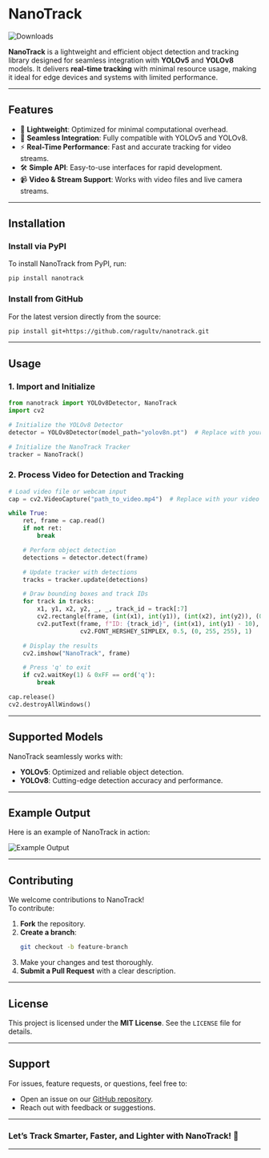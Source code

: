 # **NanoTrack**

![Downloads](https://static.pepy.tech/badge/nanotrack)

**NanoTrack** is a lightweight and efficient object detection and tracking library designed for seamless integration with **YOLOv5** and **YOLOv8** models. It delivers **real-time tracking** with minimal resource usage, making it ideal for edge devices and systems with limited performance.

---

## **Features**
- 🚀 **Lightweight**: Optimized for minimal computational overhead.  
- 🎯 **Seamless Integration**: Fully compatible with YOLOv5 and YOLOv8.  
- ⚡ **Real-Time Performance**: Fast and accurate tracking for video streams.  
- 🛠️ **Simple API**: Easy-to-use interfaces for rapid development.  
- 📹 **Video & Stream Support**: Works with video files and live camera streams.

---

## **Installation**

### **Install via PyPI**
To install NanoTrack from PyPI, run:
```bash
pip install nanotrack
```

### **Install from GitHub**
For the latest version directly from the source:
```bash
pip install git+https://github.com/ragultv/nanotrack.git
```

---

## **Usage**

### **1. Import and Initialize**
```python
from nanotrack import YOLOv8Detector, NanoTrack
import cv2

# Initialize the YOLOv8 Detector
detector = YOLOv8Detector(model_path="yolov8n.pt")  # Replace with your model path

# Initialize the NanoTrack Tracker
tracker = NanoTrack()
```

### **2. Process Video for Detection and Tracking**
```python
# Load video file or webcam input
cap = cv2.VideoCapture("path_to_video.mp4")  # Replace with your video file path

while True:
    ret, frame = cap.read()
    if not ret:
        break

    # Perform object detection
    detections = detector.detect(frame)

    # Update tracker with detections
    tracks = tracker.update(detections)

    # Draw bounding boxes and track IDs
    for track in tracks:
        x1, y1, x2, y2, _, _, track_id = track[:7]
        cv2.rectangle(frame, (int(x1), int(y1)), (int(x2), int(y2)), (0, 255, 0), 2)
        cv2.putText(frame, f"ID: {track_id}", (int(x1), int(y1) - 10),
                    cv2.FONT_HERSHEY_SIMPLEX, 0.5, (0, 255, 255), 1)

    # Display the results
    cv2.imshow("NanoTrack", frame)

    # Press 'q' to exit
    if cv2.waitKey(1) & 0xFF == ord('q'):
        break

cap.release()
cv2.destroyAllWindows()
```

---

## **Supported Models**
NanoTrack seamlessly works with:
- **YOLOv5**: Optimized and reliable object detection.  
- **YOLOv8**: Cutting-edge detection accuracy and performance.

---

## **Example Output**

Here is an example of NanoTrack in action:

![Example Output](https://github.com/GeekAlexis/FastMOT/blob/master/assets/dense_demo.gif)

---

## **Contributing**
We welcome contributions to NanoTrack!  
To contribute:  
1. **Fork** the repository.  
2. **Create a branch**:  
   ```bash
   git checkout -b feature-branch
   ```
3. Make your changes and test thoroughly.  
4. **Submit a Pull Request** with a clear description.  

---

## **License**
This project is licensed under the **MIT License**. See the `LICENSE` file for details.

---

## **Support**
For issues, feature requests, or questions, feel free to:  
- Open an issue on our [GitHub repository](https://github.com/ragultv/nanotrack).  
- Reach out with feedback or suggestions.

---

### **Let’s Track Smarter, Faster, and Lighter with NanoTrack!** 🚀

---
